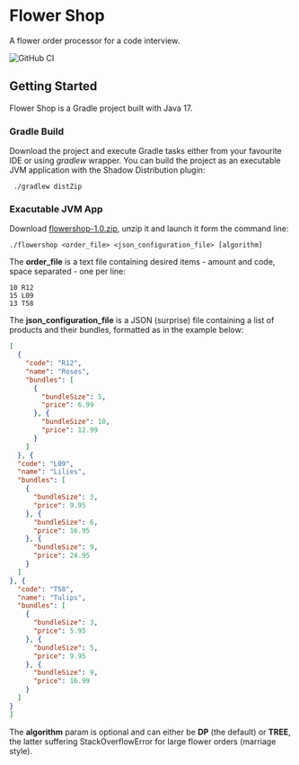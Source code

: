 # Flower Shop
A flower order processor for a code interview.

![GitHub CI](https://github.com/nicosalvato/flowershop/actions/workflows/gradle.yml/badge.svg)

## Getting Started
Flower Shop is a Gradle project built with Java 17. 

### Gradle Build
Download the project and execute Gradle tasks either from your favourite IDE
or using _gradlew_ wrapper.
You can build the project as an executable JVM application with the Shadow Distribution
plugin:
```shell
 ./gradlew distZip 
```

### Exacutable JVM App
Download [flowershop-1.0.zip](https://github.com/nicosalvato/flowershop/releases/download/1.0/flowershop-1.0.zip),
unzip it and launch it form the command line:
```shell
./flowershop <order_file> <json_configuration_file> [algorithm]
```
The **order_file** is a text file containing desired items - amount and code, space separated - one per line:
```text
10 R12
15 L09
13 T58
```
The **json_configuration_file** is a JSON (surprise) file containing a list of products and their bundles, formatted as in the example below:
```json
[
  {
    "code": "R12",
    "name": "Roses",
    "bundles": [
      {
        "bundleSize": 5,
        "price": 6.99
      }, {
        "bundleSize": 10,
        "price": 12.99
      }
    ]
  }, {
  "code": "L09",
  "name": "Lilies",
  "bundles": [
    {
      "bundleSize": 3,
      "price": 9.95
    }, {
      "bundleSize": 6,
      "price": 16.95
    }, {
      "bundleSize": 9,
      "price": 24.95
    }
  ]
}, {
  "code": "T58",
  "name": "Tulips",
  "bundles": [
    {
      "bundleSize": 3,
      "price": 5.95
    }, {
      "bundleSize": 5,
      "price": 9.95
    }, {
      "bundleSize": 9,
      "price": 16.99
    }
  ]
}
]
```

The **algorithm** param is optional and can either be **DP** (the default) or **TREE**,
the latter suffering StackOverflowError for large flower orders (marriage style).

